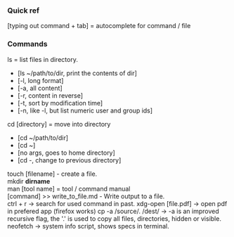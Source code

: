 ### Quick ref
[typing out command + tab] = autocomplete for command / file 

### Commands
ls = list files in directory.
  - [ls ~/path/to/dir, print the contents of dir]
  - [-l, long format]
  - [-a, all content]
  - [-r, content in reverse]
  - [-t, sort by modification time]
  - [-n, like -l, but list numeric user and group ids]

cd [directory] = move into directory
  - [cd ~/path/to/dir]
  - [cd ~]
  - [no args, goes to home directory]
  - [cd -, change to previous directory]

touch [filename] - create a file.<br>
mkdir __dirname__<br>
man [tool name] = tool / command manual<br>
[command] >> write_to_file.md - Write output to a file.<br>
ctrl + r -> search for used command in past.
xdg-open [file.pdf] -> open pdf in prefered app (firefox works)
cp -a /source/. /dest/ -> -a is an improved recursive flag, the '.' is used to copy all files, directories, hidden or visible.
neofetch -> system info script, shows specs in terminal.
